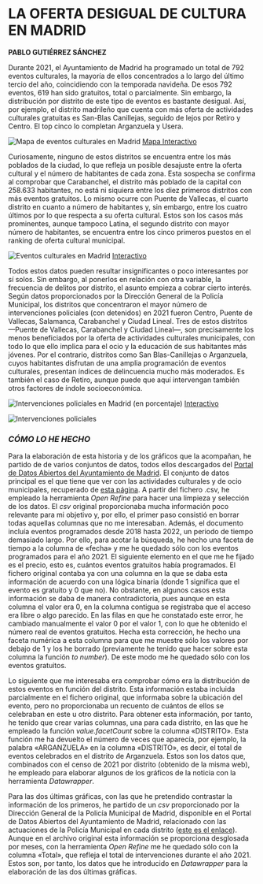 # LA OFERTA DESIGUAL DE CULTURA EN MADRID
**PABLO GUTIÉRREZ SÁNCHEZ** 

Durante 2021, el Ayuntamiento de Madrid ha programado un total de 792 eventos culturales, la mayoría de ellos concentrados a lo largo del último tercio del año, coincidiendo con la temporada navideña. De esos 792 eventos, 619 han sido gratuitos, total o parcialmente. Sin embargo, la distribución por distrito de este tipo de eventos es bastante desigual. Así, por ejemplo, el distrito madrileño que cuenta con más oferta de actividades culturales gratuitas es San-Blas Canillejas, seguido de lejos por Retiro y Centro. El top cinco lo completan Arganzuela y Usera. 

![Mapa de eventos culturales en Madrid](mapa_eventos.png)
[Mapa Interactivo](https://datawrapper.dwcdn.net/RbpAH/1/)

Curiosamente, ninguno de estos distritos se encuentra entre los más poblados de la ciudad, lo que refleja un posible desajuste entre la oferta cultural y el número de habitantes de cada zona. Esta sospecha se confirma al comprobar que Carabanchel, el distrito más poblado de la capital con 258.633 habitantes, no está ni siquiera entre los diez primeros distritos con más eventos gratuitos. Lo mismo ocurre con Puente de Vallecas, el cuarto distrito en cuanto a número de habitantes y, sin embargo, entre los cuatro últimos por lo que respecta a su oferta cultural. Estos son los casos más prominentes, aunque tampoco Latina, el segundo distrito con mayor número de habitantes, se encuentra entre los cinco primeros puestos en el ranking de oferta cultural municipal. 

![Eventos culturales en Madrid](eventos.png)
[Interactivo](https://datawrapper.dwcdn.net/cVL3c/1/)

Todos estos datos pueden resultar insignificantes o poco interesantes por sí solos. Sin embargo, al ponerlos en relación con otra variable, la frecuencia de delitos por distrito, el asunto empieza a cobrar cierto interés. Según datos proporcionados por la Dirección General de la Policía Municipal, los distritos que concentraron el mayor número de intervenciones policiales (con detenidos) en 2021 fueron Centro, Puente de Vallecas, Salamanca, Carabanchel y Ciudad Lineal. Tres de estos distritos —Puente de Vallecas, Carabanchel y Ciudad Lineal—, son precisamente los menos beneficiados por la oferta de actividades culturales municipales, con todo lo que ello implica para el ocio y la educación de sus habitantes más jóvenes. Por el contrario, distritos como San Blas-Canillejas o Arganzuela, cuyos habitantes disfrutan de una amplia programación de eventos culturales, presentan índices de delincuencia mucho más moderados. Es también el caso de Retiro, aunque puede que aquí intervengan también otros factores de índole socioeconómica. 

![Intervenciones policiales en Madrid (en porcentaje)](porcentaje_intervenciones.png)
[Interactivo](https://datawrapper.dwcdn.net/xENvZ/1/)

![Intervenciones policiales](intervenciones.png)

### *CÓMO LO HE HECHO*
Para la elaboración de esta historia y de los gráficos que la acompañan, he partido de de varios conjuntos de datos, todos ellos descargados del [Portal de Datos Abiertos del Ayuntamiento de Madrid](https://datos.madrid.es/portal/site/egob). El conjunto de datos principal es el que tiene que ver con las actividades culturales y de ocio municipales, recuperado de [esta página](https://datos.madrid.es/portal/site/egob/menuitem.c05c1f754a33a9fbe4b2e4b284f1a5a0/?vgnextoid=6c0b6d01df986410VgnVCM2000000c205a0aRCRD&vgnextchannel=374512b9ace9f310VgnVCM100000171f5a0aRCRD&vgnextfmt=default). A partir del fichero .csv, he empleado la herramienta *Open Refine* para hacer una limpieza y selección de los datos. El *csv* original proporcionaba mucha información poco relevante para mi objetivo y, por ello, el primer paso consistió en borrar todas aquellas columnas que no me interesaban. Además, el documento incluía eventos programados desde 2018 hasta 2022, un periodo de tiempo demasiado largo. Por ello, para acotar la búsqueda, he hecho una faceta de tiempo a la columna de «fecha» y me he quedado sólo con los eventos programados para el año 2021. El siguiente elemento en el que me he fijado es el precio, esto es, cuántos eventos gratuitos había programados. El fichero original contaba ya con una columna en la que se daba esta información de acuerdo con una lógica binaria (donde 1 significa que el evento es gratuito y 0 que no). No obstante, en algunos casos esta información se daba de manera contradictoria, pues aunque en esta columna el valor era 0, en la columna contigua se registraba que el acceso era libre o algo parecido. En las filas en que he constatado este error, he cambiado manualmente el valor 0 por el valor 1, con lo que he obtenido el número real de eventos gratuitos. Hecha esta corrección, he hecho una faceta numérica  a esta columna para que me muestre sólo los valores por debajo de 1 y los he borrado (previamente he tenido que hacer sobre esta columna la función *to number*). De este modo me he quedado sólo con los eventos gratuitos. 

Lo siguiente que me interesaba era comprobar cómo era la distribución de estos eventos en función del distrito. Esta información estaba incluida parcialmente en el fichero original, que informaba sobre la ubicación del evento, pero no proporcionaba un recuento de cuántos de ellos se celebraban en este u otro distrito. Para obtener esta información, por tanto, he tenido que crear varias columnas, una para cada distrito, en las que he empleado la función *value.facetCount* sobre la columna «DISTRITO». Esta función me ha devuelto el número de veces que aparecía, por ejemplo, la palabra «ARGANZUELA» en la columna «DISTRITO», es decir, el total de eventos celebrados en el distrito de Arganzuela. Estos son los datos que, combinados con el censo de 2021 por distrito (obtenido de la misma web), he empleado para elaborar algunos de los gráficos de la noticia con la herramienta *Datawrapper*. 

Para las dos últimas gráficas, con las que he pretendido contrastar la información de los primeros, he partido de un *csv* proporcionado por la Dirección General de la Policía Municipal de Madrid, disponible en el Portal de Datos Abiertos del Ayuntamiento de Madrid, relacionado con las actuaciones de la Policía Municipal en cada distrito ([este es el enlace](https://datos.madrid.es/portal/site/egob/)). Aunque en el archivo original esta información se proporciona desglosada por meses, con la herramienta *Open Refine* me he quedado sólo con la columna «Total», que refleja el total de intervenciones durante el año 2021. Estos son, por tanto, los datos que he introducido en *Datawrapper* para la elaboración de las dos últimas gráficas. 